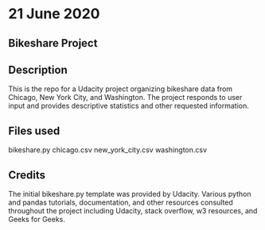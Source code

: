 # 21 June 2020

## Bikeshare Project

## Description
This is the repo for a Udacity project organizing bikeshare data from Chicago, New York City, and Washington. The project responds to user input and provides descriptive statistics and other requested information.

## Files used
bikeshare.py
chicago.csv
new_york_city.csv
washington.csv

## Credits
The initial bikeshare.py template was provided by Udacity. Various python and pandas tutorials, documentation, and other resources consulted throughout the project including Udacity, stack overflow, w3 resources, and Geeks for Geeks.
